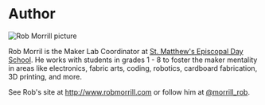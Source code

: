 # Author

![Rob Morrill picture](/static/courses/making/rob-morrill.jpg)

Rob Morril is the Maker Lab Coordinator at [St. Matthew's Episcopal Day School](https://www.stmatthewsday.org/page). He works with students in grades 1 - 8 to foster the maker mentality in areas like electronics, fabric arts, coding, robotics, cardboard fabrication, 3D printing, and more.

See Rob's site at http://www.robmorrill.com or follow him at [@morrill_rob](https://twitter.com/morrill_rob).